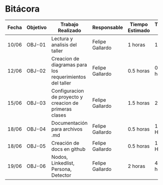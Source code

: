 # Bitácora

| Fecha | Objetivo | Trabajo Realizado | Responsable | Tiempo Estimado | Tiempo Real |
|-------|----------|-------------------|-------------|-----------------|-------------|
| 10/06 | OBJ-01 | Lectura y analisis del taller| Felipe Gallardo | 1 horas | 1 hora |
| 12/06 | OBJ-02 | Creacion de diagramas para los requerimientos del taller | Felipe Gallardo| 0.5 horas | 0.5 horas |
| 15/06 | OBJ-03 | Configuracion de proyecto y creacion de primeras clases | Felipe Gallardo | 1.5 horas | 2 horas | 
| 18/06 | OBJ-04 | Documentación para archivos .md | Felipe Gallardo | 0.5 horas | 1 HORAS |
| 18/06 | OBJ-05 | Creación de docs en github | Felipe Gallardo | 0.5 horas | 1.5 HORAS |
| 19/06 | OBJ-06 | Nodos, Linkedlist, Persona, Detector | Felipe Gallardo | 2 horas | 4.5 horas |
